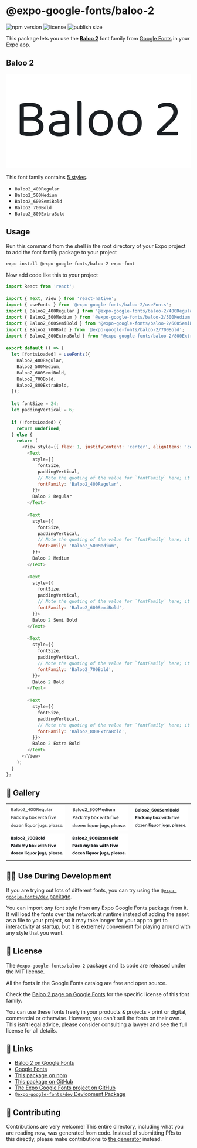 # @expo-google-fonts/baloo-2

![npm version](https://flat.badgen.net/npm/v/@expo-google-fonts/baloo-2)
![license](https://flat.badgen.net/github/license/expo/google-fonts)
![publish size](https://flat.badgen.net/packagephobia/install/@expo-google-fonts/baloo-2)

This package lets you use the [**Baloo 2**](https://fonts.google.com/specimen/Baloo+2) font family from [Google Fonts](https://fonts.google.com/) in your Expo app.

## Baloo 2

![Baloo 2](./font-family.png)

This font family contains [5 styles](#-gallery).

- `Baloo2_400Regular`
- `Baloo2_500Medium`
- `Baloo2_600SemiBold`
- `Baloo2_700Bold`
- `Baloo2_800ExtraBold`

## Usage

Run this command from the shell in the root directory of your Expo project to add the font family package to your project
```sh
expo install @expo-google-fonts/baloo-2 expo-font
```

Now add code like this to your project
```js
import React from 'react';

import { Text, View } from 'react-native';
import { useFonts } from '@expo-google-fonts/baloo-2/useFonts';
import { Baloo2_400Regular } from '@expo-google-fonts/baloo-2/400Regular';
import { Baloo2_500Medium } from '@expo-google-fonts/baloo-2/500Medium';
import { Baloo2_600SemiBold } from '@expo-google-fonts/baloo-2/600SemiBold';
import { Baloo2_700Bold } from '@expo-google-fonts/baloo-2/700Bold';
import { Baloo2_800ExtraBold } from '@expo-google-fonts/baloo-2/800ExtraBold';

export default () => {
  let [fontsLoaded] = useFonts({
    Baloo2_400Regular,
    Baloo2_500Medium,
    Baloo2_600SemiBold,
    Baloo2_700Bold,
    Baloo2_800ExtraBold,
  });

  let fontSize = 24;
  let paddingVertical = 6;

  if (!fontsLoaded) {
    return undefined;
  } else {
    return (
      <View style={{ flex: 1, justifyContent: 'center', alignItems: 'center' }}>
        <Text
          style={{
            fontSize,
            paddingVertical,
            // Note the quoting of the value for `fontFamily` here; it expects a string!
            fontFamily: 'Baloo2_400Regular',
          }}>
          Baloo 2 Regular
        </Text>

        <Text
          style={{
            fontSize,
            paddingVertical,
            // Note the quoting of the value for `fontFamily` here; it expects a string!
            fontFamily: 'Baloo2_500Medium',
          }}>
          Baloo 2 Medium
        </Text>

        <Text
          style={{
            fontSize,
            paddingVertical,
            // Note the quoting of the value for `fontFamily` here; it expects a string!
            fontFamily: 'Baloo2_600SemiBold',
          }}>
          Baloo 2 Semi Bold
        </Text>

        <Text
          style={{
            fontSize,
            paddingVertical,
            // Note the quoting of the value for `fontFamily` here; it expects a string!
            fontFamily: 'Baloo2_700Bold',
          }}>
          Baloo 2 Bold
        </Text>

        <Text
          style={{
            fontSize,
            paddingVertical,
            // Note the quoting of the value for `fontFamily` here; it expects a string!
            fontFamily: 'Baloo2_800ExtraBold',
          }}>
          Baloo 2 Extra Bold
        </Text>
      </View>
    );
  }
};

```

## 🔡 Gallery


||||
|-|-|-|
|![Baloo2_400Regular](.//400Regular/Baloo2_400Regular.ttf.png)|![Baloo2_500Medium](.//500Medium/Baloo2_500Medium.ttf.png)|![Baloo2_600SemiBold](.//600SemiBold/Baloo2_600SemiBold.ttf.png)||
|![Baloo2_700Bold](.//700Bold/Baloo2_700Bold.ttf.png)|![Baloo2_800ExtraBold](.//800ExtraBold/Baloo2_800ExtraBold.ttf.png)|||


## 👩‍💻 Use During Development

If you are trying out lots of different fonts, you can try using the [`@expo-google-fonts/dev` package](https://github.com/freeboub/google-fonts/tree/master/font-packages/dev#readme).

You can import *any* font style from any Expo Google Fonts package from it. It will load the fonts
over the network at runtime instead of adding the asset as a file to your project, so it may take longer
for your app to get to interactivity at startup, but it is extremely convenient
for playing around with any style that you want.

## 📖 License

The `@expo-google-fonts/baloo-2` package and its code are released under the MIT license.

All the fonts in the Google Fonts catalog are free and open source.

Check the [Baloo 2 page on Google Fonts](https://fonts.google.com/specimen/Baloo+2) for the specific license of this font family.

You can use these fonts freely in your products & projects - print or digital, commercial or otherwise. However, you can't sell the fonts on their own. This isn't legal advice, please consider consulting a lawyer and see the full license for all details.

## 🔗 Links

- [Baloo 2 on Google Fonts](https://fonts.google.com/specimen/Baloo+2)
- [Google Fonts](https://fonts.google.com/)
- [This package on npm](https://www.npmjs.com/package/@expo-google-fonts/baloo-2)
- [This package on GitHub](https://github.com/freeboub/google-fonts/tree/master/font-packages/baloo-2)
- [The Expo Google Fonts project on GitHub](https://github.com/freeboub/google-fonts)
- [`@expo-google-fonts/dev` Devlopment Package](https://github.com/freeboub/google-fonts/tree/master/font-packages/dev)

## 🤝 Contributing

Contributions are very welcome! This entire directory, including what you are reading now, was generated from code. Instead of submitting PRs to this directly, please make contributions to [the generator](https://github.com/freeboub/google-fonts/tree/master/packages/generator) instead.
